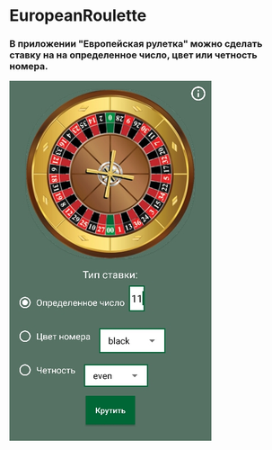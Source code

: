 # EuropeanRoulette

### В приложении "Европейская рулетка" можно сделать ставку на на определенное число, цвет или четность номера.

![Image alt](https://github.com/lightray13/EuropeanRoulette/blob/master/screenshots/screenshot.png)
